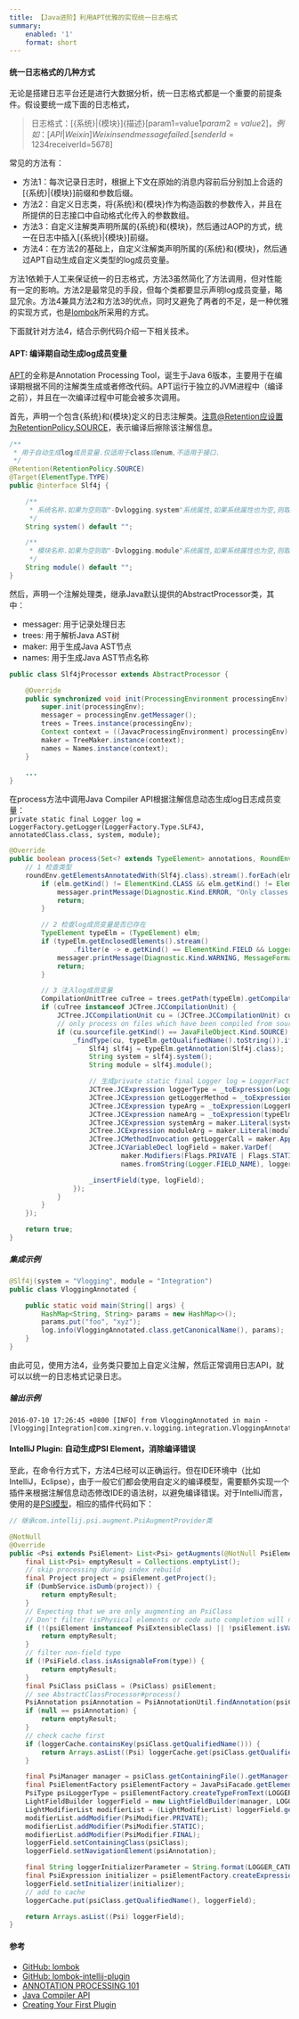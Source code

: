 ```yaml
---
title: 【Java进阶】利用APT优雅的实现统一日志格式
summary:
    enabled: '1'
    format: short
---
```


#### 统一日志格式的几种方式

无论是搭建日志平台还是进行大数据分析，统一日志格式都是一个重要的前提条件。假设要统一成下面的日志格式，

> 日志格式：[{系统}|{模块}]{描述}[param1=value1$param2=value2]，例如：[API|Weixin]Weixin send message failed. [senderId=1234$receiverId=5678]

常见的方法有：

- 方法1：每次记录日志时，根据上下文在原始的消息内容前后分别加上合适的[{系统}|{模块}]前缀和参数后缀。
- 方法2：自定义日志类，将{系统}和{模块}作为构造函数的参数传入，并且在所提供的日志接口中自动格式化传入的参数数组。
- 方法3：自定义注解类声明所属的{系统}和{模块}，然后通过AOP的方式，统一在日志中插入[{系统}|{模块}]前缀。
- 方法4：在方法2的基础上，自定义注解类声明所属的{系统}和{模块}，然后通过APT自动生成自定义类型的log成员变量。

方法1依赖于人工来保证统一的日志格式，方法3虽然简化了方法调用，但对性能有一定的影响。方法2是最常见的手段，但每个类都要显示声明log成员变量，略显冗余。方法4兼具方法2和方法3的优点，同时又避免了两者的不足，是一种优雅的实现方式，也是[lombok](https://github.com/rzwitserloot/lombok)所采用的方式。

下面就针对方法4，结合示例代码介绍一下相关技术。

#### APT: 编译期自动生成log成员变量

[APT](http://docs.oracle.com/javase/6/docs/technotes/guides/apt/)的全称是Annotation Processing Tool，诞生于Java 6版本，主要用于在编译期根据不同的注解类生成或者修改代码。APT运行于独立的JVM进程中（编译之前），并且在一次编译过程中可能会被多次调用。

首先，声明一个包含{系统}和{模块}定义的日志注解类。注意@Retention应设置为RetentionPolicy.SOURCE，表示编译后擦除该注解信息。

```java
/**
 * 用于自动生成log成员变量.仅适用于class或enum,不适用于接口.
 */
@Retention(RetentionPolicy.SOURCE)
@Target(ElementType.TYPE)
public @interface Slf4j {

    /**
     * 系统名称.如果为空则取"-Dvlogging.system"系统属性,如果系统属性也为空,则取"Unknown".
     */
    String system() default "";

    /**
     * 模块名称.如果为空则取"-Dvlogging.module"系统属性,如果系统属性也为空,则取"Unknown".
     */
    String module() default "";
}
```

然后，声明一个注解处理类，继承Java默认提供的AbstractProcessor类，其中：

- messager: 用于记录处理日志
- trees: 用于解析Java AST树
- maker: 用于生成Java AST节点
- names: 用于生成Java AST节点名称

```java
public class Slf4jProcessor extends AbstractProcessor {

    @Override
    public synchronized void init(ProcessingEnvironment processingEnv) {
        super.init(processingEnv);
        messager = processingEnv.getMessager();
        trees = Trees.instance(processingEnv);
        Context context = ((JavacProcessingEnvironment) processingEnv).getContext();
        maker = TreeMaker.instance(context);
        names = Names.instance(context);
    }

    ...
}
```

在process方法中调用Java Compiler API根据注解信息动态生成log日志成员变量：<br>
`private static final Logger log = LoggerFactory.getLogger(LoggerFactory.Type.SLF4J, annotatedClass.class, system, module);`

```java
@Override
public boolean process(Set<? extends TypeElement> annotations, RoundEnvironment roundEnv) {
    // 1 检查类型
    roundEnv.getElementsAnnotatedWith(Slf4j.class).stream().forEach(elm -> {
        if (elm.getKind() != ElementKind.CLASS && elm.getKind() != ElementKind.ENUM) {
            messager.printMessage(Diagnostic.Kind.ERROR, "Only classes or enums can be annotated with " + Slf4j.class.getSimpleName());
            return;
        }

        // 2 检查log成员变量是否已存在
        TypeElement typeElm = (TypeElement) elm;
        if (typeElm.getEnclosedElements().stream()
                .filter(e -> e.getKind() == ElementKind.FIELD && Logger.FIELD_NAME.equals(e.getSimpleName())).count() > 0) {
            messager.printMessage(Diagnostic.Kind.WARNING, MessageFormat.format("A member field named {0} already exists in the annotated class", Logger.FIELD_NAME));
            return;
        }

        // 3 注入log成员变量
        CompilationUnitTree cuTree = trees.getPath(typeElm).getCompilationUnit();
        if (cuTree instanceof JCTree.JCCompilationUnit) {
            JCTree.JCCompilationUnit cu = (JCTree.JCCompilationUnit) cuTree;
            // only process on files which have been compiled from source
            if (cu.sourcefile.getKind() == JavaFileObject.Kind.SOURCE) {
                _findType(cu, typeElm.getQualifiedName().toString()).ifPresent(type -> {
                    Slf4j slf4j = typeElm.getAnnotation(Slf4j.class);
                    String system = slf4j.system();
                    String module = slf4j.module();

                    // 生成private static final Logger log = LoggerFactory.getLogger(LoggerFactory.Type.SLF4J, <annotatedClass>, <system>, <module>);
                    JCTree.JCExpression loggerType = _toExpression(Logger.class.getCanonicalName());
                    JCTree.JCExpression getLoggerMethod = _toExpression(LoggerFactory.class.getCanonicalName() + ".getLogger");
                    JCTree.JCExpression typeArg = _toExpression(LoggerFactory.Type.class.getCanonicalName() + "." + LoggerFactory.Type.SLF4J.name());
                    JCTree.JCExpression nameArg = _toExpression(typeElm.getQualifiedName() + ".class");
                    JCTree.JCExpression systemArg = maker.Literal(system);
                    JCTree.JCExpression moduleArg = maker.Literal(module);
                    JCTree.JCMethodInvocation getLoggerCall = maker.Apply(List.nil(), getLoggerMethod, List.of(typeArg, nameArg, systemArg, moduleArg));
                    JCTree.JCVariableDecl logField = maker.VarDef(
                            maker.Modifiers(Flags.PRIVATE | Flags.STATIC | Flags.FINAL),
                            names.fromString(Logger.FIELD_NAME), loggerType, getLoggerCall);

                    _insertField(type, logField);
                });
            }
        }
    });

    return true;
}
```

##### 集成示例

```java
@Slf4j(system = "Vlogging", module = "Integration")
public class VloggingAnnotated {

    public static void main(String[] args) {
        HashMap<String, String> params = new HashMap<>();
        params.put("foo", "xyz");
        log.info(VloggingAnnotated.class.getCanonicalName(), params);
    }
}
```

由此可见，使用方法4，业务类只要加上自定义注解，然后正常调用日志API，就可以以统一的日志格式记录日志。

##### 输出示例

```
2016-07-10 17:26:45 +0800 [INFO] from VloggingAnnotated in main - [Vlogging|Integration]com.xingren.v.logging.integration.VloggingAnnotated[foo=xyz]
```

#### IntelliJ Plugin: 自动生成PSI Element，消除编译错误

至此，在命令行方式下，方法4已经可以正确运行。但在IDE环境中（比如IntelliJ，Eclipse），由于一般它们都会使用自定义的编译模型，需要额外实现一个插件来根据注解信息动态修改IDE的语法树，以避免编译错误。对于IntelliJ而言，使用的是[PSI模型](http://www.jetbrains.org/intellij/sdk/docs/basics/architectural_overview/psi_elements.html)，相应的插件代码如下：

```java
// 继承com.intellij.psi.augment.PsiAugmentProvider类

@NotNull
@Override
public <Psi extends PsiElement> List<Psi> getAugments(@NotNull PsiElement psiElement, @NotNull Class<Psi> type) {
    final List<Psi> emptyResult = Collections.emptyList();
    // skip processing during index rebuild
    final Project project = psiElement.getProject();
    if (DumbService.isDumb(project)) {
        return emptyResult;
    }
    // Expecting that we are only augmenting an PsiClass
    // Don't filter !isPhysical elements or code auto completion will not work
    if (!(psiElement instanceof PsiExtensibleClass) || !psiElement.isValid()) {
        return emptyResult;
    }
    // filter non-field type
    if (!PsiField.class.isAssignableFrom(type)) {
        return emptyResult;
    }
    final PsiClass psiClass = (PsiClass) psiElement;
    // see AbstractClassProcessor#process()
    PsiAnnotation psiAnnotation = PsiAnnotationUtil.findAnnotation(psiClass, Slf4j.class);
    if (null == psiAnnotation) {
        return emptyResult;
    }
    // check cache first
    if (loggerCache.containsKey(psiClass.getQualifiedName())) {
        return Arrays.asList((Psi) loggerCache.get(psiClass.getQualifiedName()));
    }

    final PsiManager manager = psiClass.getContainingFile().getManager();
    final PsiElementFactory psiElementFactory = JavaPsiFacade.getElementFactory(project);
    PsiType psiLoggerType = psiElementFactory.createTypeFromText(LOGGER_TYPE, psiClass);
    LightFieldBuilder loggerField = new LightFieldBuilder(manager, LOGGER_NAME, psiLoggerType);
    LightModifierList modifierList = (LightModifierList) loggerField.getModifierList();
    modifierList.addModifier(PsiModifier.PRIVATE);
    modifierList.addModifier(PsiModifier.STATIC);
    modifierList.addModifier(PsiModifier.FINAL);
    loggerField.setContainingClass(psiClass);
    loggerField.setNavigationElement(psiAnnotation);

    final String loggerInitializerParameter = String.format(LOGGER_CATEGORY, psiClass.getName());
    final PsiExpression initializer = psiElementFactory.createExpressionFromText(String.format(LOGGER_INITIALIZER, loggerInitializerParameter), psiClass);
    loggerField.setInitializer(initializer);
    // add to cache
    loggerCache.put(psiClass.getQualifiedName(), loggerField);

    return Arrays.asList((Psi) loggerField);
}
```

#### 参考

- [GitHub: lombok](https://github.com/rzwitserloot/lombok)
- [GitHub: lombok-intellij-plugin](https://github.com/mplushnikov/lombok-intellij-plugin)
- [ANNOTATION PROCESSING 101](http://hannesdorfmann.com/annotation-processing/annotationprocessing101)
- [Java Compiler API](https://www.javacodegeeks.com/2015/09/java-compiler-api.html)
- [Creating Your First Plugin](http://www.jetbrains.org/intellij/sdk/docs/basics/getting_started.html)
